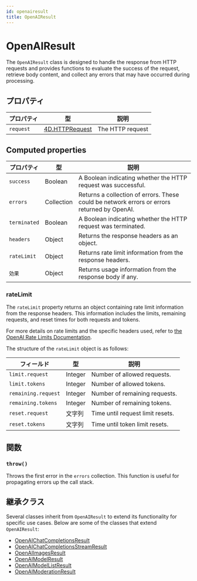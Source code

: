 ```yaml
---
id: openairesult
title: OpenAIResult
---
```


# OpenAIResult

The `OpenAIResult` class is designed to handle the response from HTTP requests and provides functions to evaluate the success of the request, retrieve body content, and collect any errors that may have occurred during processing.

## プロパティ

| プロパティ     | 型                                                                                    | 説明               |
| --------- | ------------------------------------------------------------------------------------ | ---------------- |
| `request` | [4D.HTTPRequest](https://developer.4d.com/docs/API/HTTPRequestClass) | The HTTP request |

## Computed properties

| プロパティ        | 型          | 説明                                                                                                                          |
| ------------ | ---------- | --------------------------------------------------------------------------------------------------------------------------- |
| `success`    | Boolean    | A Boolean indicating whether the HTTP request was successful.                                               |
| `errors`     | Collection | Returns a collection of errors. These could be network errors or errors returned by OpenAI. |
| `terminated` | Boolean    | A Boolean indicating whether the HTTP request was terminated.                                               |
| `headers`    | Object     | Returns the response headers as an object.                                                                  |
| `rateLimit`  | Object     | Returns rate limit information from the response headers.                                                   |
| `効果`         | Object     | Returns usage information from the response body if any.                                                    |

### rateLimit

The `rateLimit` property returns an object containing rate limit information from the response headers.
This information includes the limits, remaining requests, and reset times for both requests and tokens.

For more details on rate limits and the specific headers used, refer to [the OpenAI Rate Limits Documentation](https://platform.openai.com/docs/guides/rate-limits#rate-limits-in-headers).

The structure of the `rateLimit` object is as follows:

| フィールド               | 型       | 説明                                               |
| ------------------- | ------- | ------------------------------------------------ |
| `limit.request`     | Integer | Number of allowed requests.      |
| `limit.tokens`      | Integer | Number of allowed tokens.        |
| `remaining.request` | Integer | Number of remaining requests.    |
| `remaining.tokens`  | Integer | Number of remaining tokens.      |
| `reset.request`     | 文字列     | Time until request limit resets. |
| `reset.tokens`      | 文字列     | Time until token limit resets.   |

## 関数

### `throw()`

Throws the first error in the `errors` collection. This function is useful for propagating errors up the call stack.

## 継承クラス

Several classes inherit from `OpenAIResult` to extend its functionality for specific use cases. Below are some of the classes that extend `OpenAIResult`:

- [OpenAIChatCompletionsResult](OpenAIChatCompletionsResult.md)
- [OpenAIChatCompletionsStreamResult](OpenAIChatCompletionsStreamResult.md)
- [OpenAIImagesResult](OpenAIImagesResult.md)
- [OpenAIModelResult](OpenAIModelResult.md)
- [OpenAIModelListResult](OpenAIModelListResult.md)
- [OpenAIModerationResult](OpenAIModerationResult.md)
